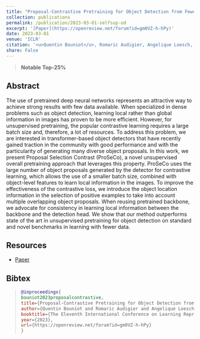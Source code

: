 ```yaml
---
title: "Proposal-Contrastive Pretraining for Object Detection from Fewer Data"
collection: publications
permalink: /publication/2023-03-01-selfsup-od
excerpt: '[Paper](https://openreview.net/forum?id=gm0VZ-h-hPy)'
date: 2023-03-01
venue: 'ICLR'
citation: '<u>Quentin Bouniot</u>, Romaric Audigier, Angelique Loesch, Amaury Habrard'
share: False
---
```


> **Notable Top-25%**


## Abstract

The use of pretrained deep neural networks represents an attractive way to achieve strong results with few data available. When specialized in dense problems such as object detection, learning local rather than global information in images has proven to be more efficient. However, for unsupervised pretraining, the popular contrastive learning requires a large batch size and, therefore, a lot of resources. To address this problem, we are interested in transformer-based object detectors that have recently gained traction in the community with good performance and with the particularity of generating many diverse object proposals. 
In this work, we present Proposal Selection Contrast (ProSeCo), a novel unsupervised overall pretraining approach that leverages this property. ProSeCo uses the large number of object proposals generated by the detector for contrastive learning, which allows the use of a smaller batch size, combined with object-level features to learn local information in the images. To improve the effectiveness of the contrastive loss, we introduce the object location information in the selection of positive examples to take into account multiple overlapping object proposals. When reusing pretrained backbone, we advocate for consistency in learning local information between the backbone and the detection head. 
We show that our method outperforms state of the art in unsupervised pretraining for object detection on standard and novel benchmarks in learning with fewer data. 

## Resources

- [Paper](https://openreview.net/forum?id=gm0VZ-h-hPy)

<!-- **For attribution in academic contexts, please cite this work as** -->
<!-- >
>"Proposal-Contrastive Pretraining for Object Detection from Fewer Data" **Quentin Bouniot**, Romaric Audigier, Angelique Loesch, Amaury Habrard; The Eleventh International Conference on Learning Representations, 2023  -->
## Bibtex

>```BibTex
>@inproceedings{
>bouniot2023proposalcontrastive,
>title={Proposal-Contrastive Pretraining for Object Detection from Fewer Data},
>author={Quentin Bouniot and Romaric Audigier and Angelique Loesch and Amaury Habrard},
>booktitle={The Eleventh International Conference on Learning Representations },
>year={2023},
>url={https://openreview.net/forum?id=gm0VZ-h-hPy}
>}
>``` 